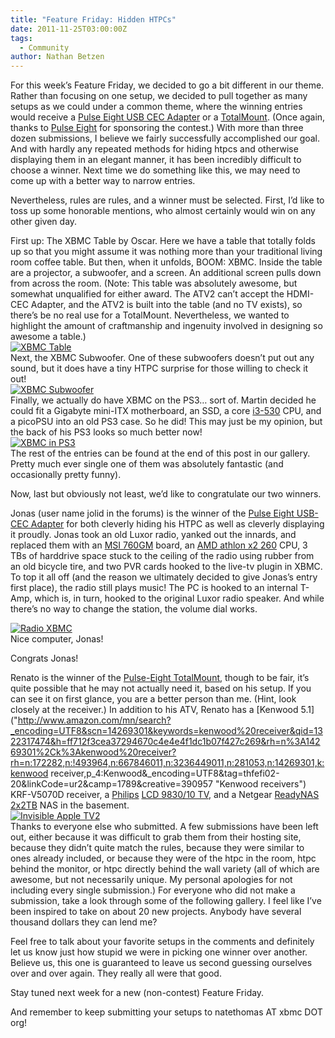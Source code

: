 ```yaml
---
title: "Feature Friday: Hidden HTPCs"
date: 2011-11-25T03:00:00Z
tags:
  - Community
author: Nathan Betzen
---
```


For this week’s Feature Friday, we decided to go a bit different in our theme. Rather than focusing on one setup, we decided to pull together as many setups as we could under a common theme, where the winning entries would receive a [Pulse Eight USB CEC Adapter](https://www.pulse-eight.com/store/products/104-usb-hdmi-cec-adapter.aspx "Pulse Eight USB CEC Adapter") or a [TotalMount](https://www.pulse-eight.com/store/products/105-innovelis-totalmount.aspx "Pulse Eight TotalMount"). (Once again, thanks to [Pulse Eight](https://www.facebook.com/PulseEight "Pulse Eight Facebook Page") for sponsoring the contest.) With more than three dozen submissions, I believe we fairly successfully accomplished our goal. And with hardly any repeated methods for hiding htpcs and otherwise displaying them in an elegant manner, it has been incredibly difficult to choose a winner. Next time we do something like this, we may need to come up with a better way to narrow entries.

Nevertheless, rules are rules, and a winner must be selected. First, I’d like to toss up some honorable mentions, who almost certainly would win on any other given day.

First up: The XBMC Table by Oscar. Here we have a table that totally folds up so that you might assume it was nothing more than your traditional living room coffee table. But then, when it unfolds, BOOM: XBMC. Inside the table are a projector, a subwoofer, and a screen. An additional screen pulls down from across the room. (Note: This table was absolutely awesome, but somewhat unqualified for either award. The ATV2 can’t accept the HDMI-CEC Adapter, and the ATV2 is built into the table (and no TV exists), so there’s be no real use for a TotalMount. Nevertheless, we wanted to highlight the amount of craftmanship and ingenuity involved in designing so awesome a table.)  
[![XBMC Table](/images/blog/P1015150-768x1024.webp "XBMC Table")](/images/blog/P1015150.webp)  
 Next, the XBMC Subwoofer. One of these subwoofers doesn’t put out any sound, but it does have a tiny HTPC surprise for those willing to check it out!  
[![XBMC Subwoofer](/images/blog/Y9Tgo-768x1024.webp "XBMC Subwoofer")](/images/blog/Y9Tgo.webp)  
 Finally, we actually do have XBMC on the PS3… sort of. Martin decided he could fit a Gigabyte mini-ITX motherboard, an SSD, a core [i3-530](https://www.amazon.com/gp/product/B0030DN1GO/ref=as_li_ss_tl?ie=UTF8&tag=thfefi02-20&linkCode=as2&camp=217145&creative=399369&creativeASIN=B0030DN1GO "Intel Core i3 CPU") CPU, and a picoPSU into an old PS3 case. So he did! This may just be my opinion, but the back of his PS3 looks so much better now!  
[![XBMC in PS3](/images/blog/xbmcps3.webp "XBMC in PS3")](/images/blog/xbmcps3.webp)  
 The rest of the entries can be found at the end of this post in our gallery. Pretty much ever single one of them was absolutely fantastic (and occasionally pretty funny).

Now, last but obviously not least, we’d like to congratulate our two winners.

Jonas (user name jolid in the forums) is the winner of the [Pulse Eight USB-CEC Adapter](https://www.pulse-eight.com/store/products/104-usb-hdmi-cec-adapter.aspx "Pulse Eight USB CEC Adapter") for both cleverly hiding his HTPC as well as cleverly displaying it proudly. Jonas took an old Luxor radio, yanked out the innards, and replaced them with an [MSI 760GM](https://www.amazon.com/gp/product/B00303NJWK/ref=as_li_ss_tl?ie=UTF8&tag=thfefi02-20&linkCode=as2&camp=217145&creative=399369&creativeASIN=B00303NJWK "MSI motherboard") board, an [AMD athlon x2 260](https://www.amazon.com/gp/product/B003NK4WX0/ref=as_li_ss_tl?ie=UTF8&tag=thfefi02-20&linkCode=as2&camp=217145&creative=399369&creativeASIN=B003NK4WX0 "AMD CPU") CPU, 3 TBs of harddrive space stuck to the ceiling of the radio using rubber from an old bicycle tire, and two PVR cards hooked to the live-tv plugin in XBMC. To top it all off (and the reason we ultimately decided to give Jonas’s entry first place), the radio still plays music! The PC is hooked to an internal T-Amp, which is, in turn, hooked to the original Luxor radio speaker. And while there’s no way to change the station, the volume dial works.

[![Radio XBMC](/images/blog/radio-1.webp "Radio XBMC")](/images/blog/radio-1.webp)  
 Nice computer, Jonas!

Congrats Jonas!

Renato is the winner of the [Pulse-Eight TotalMount](https://www.pulse-eight.com/store/products/105-innovelis-totalmount.aspx "Pulse Eight TotalMount"), though to be fair, it’s quite possible that he may not actually need it, based on his setup. If you can see it on first glance, you are a better person than me. (Hint, look closely at the receiver.) In addition to his ATV, Renato has a [Kenwood 5.1]("http://www.amazon.com/mn/search?_encoding=UTF8&scn=14269301&keywords=kenwood%20receiver&qid=1322317474&h=ff712f3cea37294670c4e4e4f1dc1b07f427c269&rh=n%3A14269301%2Ck%3Akenwood%20receiver?rh=n:172282,n:!493964,n:667846011,n:3236449011,n:281053,n:14269301,k:kenwood receiver,p_4:Kenwood&\_encoding=UTF8&tag=thfefi02-20&linkCode=ur2&camp=1789&creative=390957 "Kenwood receivers") KRF-V5070D receiver, a [Philips](https://www.amazon.com/gp/product/B001LP6LPG/ref=as_li_ss_tl?ie=UTF8&tag=thfefi02-20&linkCode=as2&camp=217145&creative=399369&creativeASIN=B001LP6LPG "Philips") [LCD 9830/10 TV](https://www.philips.com.ph/c-p/42PF9830_69/cineos-107cm-42-inch-lcd-hd-ready/support "Philips 9830/10"), and a Netgear [ReadyNAS 2x2TB](https://www.amazon.com/gp/product/B003V8AL8Y/ref=as_li_ss_tl?ie=UTF8&tag=thfefi02-20&linkCode=as2&camp=217145&creative=399369&creativeASIN=B003V8AL8Y "NetGear ReadyNAS") NAS in the basement.  
[![Invisible Apple TV2](/images/blog/2isiczn-300x225.webp "Invisible Apple TV2")](/images/blog/2isiczn.webp)  
 Thanks to everyone else who submitted. A few submissions have been left out, either because it was difficult to grab them from their hosting site, because they didn’t quite match the rules, because they were similar to ones already included, or because they were of the htpc in the room, htpc behind the monitor, or htpc directly behind the wall variety (all of which are awesome, but not necessarily unique. My personal apologies for not including every single submission.) For everyone who did not make a submission, take a look through some of the following gallery. I feel like I’ve been inspired to take on about 20 new projects. Anybody have several thousand dollars they can lend me?

Feel free to talk about your favorite setups in the comments and definitely let us know just how stupid we were in picking one winner over another. Believe us, this one is guaranteed to leave us second guessing ourselves over and over again. They really all were that good.

Stay tuned next week for a new (non-contest) Feature Friday.

And remember to keep submitting your setups to natethomas AT xbmc DOT org!
